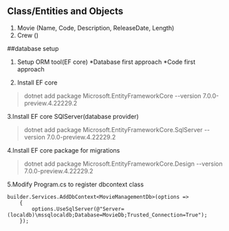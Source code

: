 
## Class/Entities and Objects

1. Movie (Name, Code, Description, ReleaseDate, Length)
2. Crew ()

##database setup
1. Setup ORM tool(EF core)
	*Database first approach
	*Code first approach

2. Install EF core
>dotnet add package Microsoft.EntityFrameworkCore --version 7.0.0-preview.4.22229.2

3.Install EF core SQlServer(database provider)
>dotnet add package Microsoft.EntityFrameworkCore.SqlServer --version 7.0.0-preview.4.22229.2

4.Install EF core package for migrations
>dotnet add package Microsoft.EntityFrameworkCore.Design --version 7.0.0-preview.4.22229.2

5.Modify Program.cs to register dbcontext class
```
builder.Services.AddDbContext<MovieManagementDb>(options =>
    { 
        options.UseSqlServer(@"Server=(localdb)\mssqlocaldb;Database=MovieDb;Trusted_Connection=True");
    });
```
